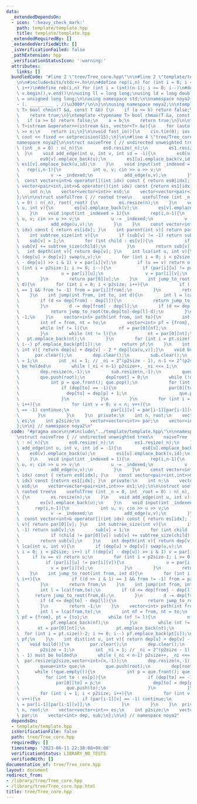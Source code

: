 ```yaml
---
data:
  _extendedDependsOn:
  - icon: ':heavy_check_mark:'
    path: template/template.hpp
    title: template/template.hpp
  _extendedRequiredBy: []
  _extendedVerifiedWith: []
  _isVerificationFailed: false
  _pathExtension: hpp
  _verificationStatusIcon: ':warning:'
  attributes:
    links: []
  bundledCode: "#line 2 \"tree/Tree_core.hpp\"\n\n#line 2 \"template/template.hpp\"\
    \n\n#include<bits/stdc++.h>\n\n#define rep(i,n) for (int i = 0; i < (int)(n);\
    \ i++)\n#define reb(i,n) for (int i = (int)(n-1); i >= 0; i--)\n#define all(v)\
    \ v.begin(),v.end()\n\nusing ll = long long;\nusing ld = long double;\nusing ull\
    \ = unsigned long long;\n\nusing namespace std;\n\nnamespace noya2{\n\n/*\u3000\
    ~ (. _________ . /)\u3000*/\n\n}\n\nusing namespace noya2;\n\ntemplate <typename\
    \ T> bool chmin(T &a, const T &b) {\n    if (a <= b) return false;\n    a = b;\n\
    \    return true;\n}\ntemplate <typename T> bool chmax(T &a, const T &b) {\n \
    \   if (a >= b) return false;\n    a = b;\n    return true;\n}\n\ntemplate<class\
    \ T>istream &operator>>(istream &is, vector<T> &v){\n    for (auto &e : v) is\
    \ >> e;\n    return is;\n}\n\nvoid fast_io(){\n    cin.tie(0); ios::sync_with_stdio(0);\
    \ cout << fixed << setprecision(15);\n}\n\n#line 4 \"tree/Tree_core.hpp\"\n\n\
    namespace noya2{\n\nstruct naiveTree { // undirected unweighted tree\n    naiveTree\
    \ (int _n = 0) : n(_n){\n        es0.resize(_n);\n        es1.resize(_n);\n  \
    \  }\n    void add_edge(int u, int v, int id = -1){\n        es0[u].emplace_back(v);\n\
    \        es0[v].emplace_back(u);\n        es1[u].emplace_back(v,id);\n       \
    \ es1[v].emplace_back(u,id);\n    }\n    void input(int _indexed = 1){\n     \
    \   rep(i,n-1){\n            int u, v; cin >> u >> v;\n            u -= _indexed;\n\
    \            v -= _indexed;\n            add_edge(u,v);\n        }\n    }\n  \
    \  const vector<int>& operator[](int idx) const { return es0[idx]; }\n    const\
    \ vector<pair<int,int>>& operator()(int idx) const {return es1[idx]; }\n  private:\n\
    \    int n;\n    vector<vector<int>> es0;\n    vector<vector<pair<int,int>>> es1;\n\
    };\n\n\nstruct usefulTree { // rooted tree\n    usefulTree (int _n = 0, int _root\
    \ = 0) : n(_n), root(_root) {\n        es.resize(n);\n    }\n    void add_edge(int\
    \ u, int v){\n        es[u].emplace_back(v);\n        es[v].emplace_back(u);\n\
    \    }\n    void input(int _indexed = 1){\n        rep(i,n-1){\n            int\
    \ u, v; cin >> u >> v;\n            u -= _indexed;\n            v -= _indexed;\n\
    \            add_edge(u,v);\n        }\n    }\n    const vector<int>& operator[](int\
    \ idx) const { return es[idx]; }\n    int parent(int v){ return par[0][v]; }\n\
    \    int subtree_size(int v){\n        if (sub[v] != -1) return sub[v];\n    \
    \    sub[v] = 1;\n        for (int child : es[v]){\n            if (child != par[0][v])\
    \ sub[v] += subtree_size(child);\n        }\n        return sub[v];\n    }\n \
    \   int depth(int v){ return dep[v]; }\n    int lca(int u, int v){\n        if\
    \ (dep[u] > dep[v]) swap(u,v);\n        for (int i = 0; i < p2size; i++) if ((dep[v]\
    \ - dep[u]) >> i & 1) v = par[i][v];\n        if (u == v) return u;\n        for\
    \ (int i = p2size-1; i >= 0; i--){\n            if (par[i][u] != par[i][v]){\n\
    \                u = par[i][u];\n                v = par[i][v];\n            }\n\
    \        }\n        return par[0][u];\n    }\n    int jump_to_root(int from, int\
    \ d){\n        for (int i = 0; i < p2size; i++){\n            if ((d >> i & 1)\
    \ == 1 && from != -1) from = par[i][from];\n        }\n        return from;\n\
    \    }\n    int jump(int from, int to, int d){\n        int l = lca(from,to);\n\
    \        if (d <= dep[from] - dep[l]){\n            return jump_to_root(from,d);\n\
    \        }\n        d -= dep[from] - dep[l];\n        if (d <= dep[to] - dep[l]){\n\
    \            return jump_to_root(to,dep[to]-dep[l]-d);\n        }\n        return\
    \ -1;\n    }\n    vector<int> path(int from, int to){\n        int l = lca(from,to);\n\
    \        int nf = from, nt = to;\n        vector<int> pf = {from}, pt = {to};\n\
    \        while (nf != l){\n            nf = par[0][nf];\n            pf.emplace_back(nf);\n\
    \        }\n        while (nt != l){\n            nt = par[0][nt];\n         \
    \   pt.emplace_back(nt);\n        }\n        for (int i = pt.size()-2; i >= 0;\
    \ i--) pf.emplace_back(pt[i]);\n        return pf;\n    }\n    int dist(int u,\
    \ int v){ return dep[u] + dep[v] - 2 * dep[lca(u,v)];}\n    void build(){\n  \
    \      par.clear();\n        dep.clear();\n        sub.clear();\n        p2size\
    \ = 1;\n        int _ni = 1; // _ni = 2^(p2size - 1), n-1 <= 2^(p2size - 1) must\
    \ be holded\n        while (_ni < n-1) p2size++, _ni <<= 1;\n        par.resize(p2size,vector<int>(n,-1));\n\
    \        dep.resize(n,-1);\n        sub.resize(n,-1);\n        queue<int> que;\n\
    \        que.push(root);\n        dep[root] = 0;\n        while (!que.empty()){\n\
    \            int p = que.front(); que.pop();\n            for (int to : es[p]){\n\
    \                if (dep[to] == -1){\n                    par[0][to] = p;\n  \
    \                  dep[to] = dep[p] + 1;\n                    que.push(to);\n\
    \                }\n            }\n        }\n        for (int i = 1; i < p2size;\
    \ i++){\n            for (int v = 0; v < n; v++){\n                if (par[i-1][v]\
    \ == -1) continue;\n                par[i][v] = par[i-1][par[i-1][v]];\n     \
    \       }\n        }\n    }\n  private:\n    int n, root;\n    vector<vector<int>>\
    \ es;\n    int p2size;\n    vector<vector<int>> par;\n    vector<int> dep, sub;\n\
    };\n\n} // namespace noya2\n"
  code: "#pragma once\n\n#include\"../template/template.hpp\"\n\nnamespace noya2{\n\
    \nstruct naiveTree { // undirected unweighted tree\n    naiveTree (int _n = 0)\
    \ : n(_n){\n        es0.resize(_n);\n        es1.resize(_n);\n    }\n    void\
    \ add_edge(int u, int v, int id = -1){\n        es0[u].emplace_back(v);\n    \
    \    es0[v].emplace_back(u);\n        es1[u].emplace_back(v,id);\n        es1[v].emplace_back(u,id);\n\
    \    }\n    void input(int _indexed = 1){\n        rep(i,n-1){\n            int\
    \ u, v; cin >> u >> v;\n            u -= _indexed;\n            v -= _indexed;\n\
    \            add_edge(u,v);\n        }\n    }\n    const vector<int>& operator[](int\
    \ idx) const { return es0[idx]; }\n    const vector<pair<int,int>>& operator()(int\
    \ idx) const {return es1[idx]; }\n  private:\n    int n;\n    vector<vector<int>>\
    \ es0;\n    vector<vector<pair<int,int>>> es1;\n};\n\n\nstruct usefulTree { //\
    \ rooted tree\n    usefulTree (int _n = 0, int _root = 0) : n(_n), root(_root)\
    \ {\n        es.resize(n);\n    }\n    void add_edge(int u, int v){\n        es[u].emplace_back(v);\n\
    \        es[v].emplace_back(u);\n    }\n    void input(int _indexed = 1){\n  \
    \      rep(i,n-1){\n            int u, v; cin >> u >> v;\n            u -= _indexed;\n\
    \            v -= _indexed;\n            add_edge(u,v);\n        }\n    }\n  \
    \  const vector<int>& operator[](int idx) const { return es[idx]; }\n    int parent(int\
    \ v){ return par[0][v]; }\n    int subtree_size(int v){\n        if (sub[v] !=\
    \ -1) return sub[v];\n        sub[v] = 1;\n        for (int child : es[v]){\n\
    \            if (child != par[0][v]) sub[v] += subtree_size(child);\n        }\n\
    \        return sub[v];\n    }\n    int depth(int v){ return dep[v]; }\n    int\
    \ lca(int u, int v){\n        if (dep[u] > dep[v]) swap(u,v);\n        for (int\
    \ i = 0; i < p2size; i++) if ((dep[v] - dep[u]) >> i & 1) v = par[i][v];\n   \
    \     if (u == v) return u;\n        for (int i = p2size-1; i >= 0; i--){\n  \
    \          if (par[i][u] != par[i][v]){\n                u = par[i][u];\n    \
    \            v = par[i][v];\n            }\n        }\n        return par[0][u];\n\
    \    }\n    int jump_to_root(int from, int d){\n        for (int i = 0; i < p2size;\
    \ i++){\n            if ((d >> i & 1) == 1 && from != -1) from = par[i][from];\n\
    \        }\n        return from;\n    }\n    int jump(int from, int to, int d){\n\
    \        int l = lca(from,to);\n        if (d <= dep[from] - dep[l]){\n      \
    \      return jump_to_root(from,d);\n        }\n        d -= dep[from] - dep[l];\n\
    \        if (d <= dep[to] - dep[l]){\n            return jump_to_root(to,dep[to]-dep[l]-d);\n\
    \        }\n        return -1;\n    }\n    vector<int> path(int from, int to){\n\
    \        int l = lca(from,to);\n        int nf = from, nt = to;\n        vector<int>\
    \ pf = {from}, pt = {to};\n        while (nf != l){\n            nf = par[0][nf];\n\
    \            pf.emplace_back(nf);\n        }\n        while (nt != l){\n     \
    \       nt = par[0][nt];\n            pt.emplace_back(nt);\n        }\n      \
    \  for (int i = pt.size()-2; i >= 0; i--) pf.emplace_back(pt[i]);\n        return\
    \ pf;\n    }\n    int dist(int u, int v){ return dep[u] + dep[v] - 2 * dep[lca(u,v)];}\n\
    \    void build(){\n        par.clear();\n        dep.clear();\n        sub.clear();\n\
    \        p2size = 1;\n        int _ni = 1; // _ni = 2^(p2size - 1), n-1 <= 2^(p2size\
    \ - 1) must be holded\n        while (_ni < n-1) p2size++, _ni <<= 1;\n      \
    \  par.resize(p2size,vector<int>(n,-1));\n        dep.resize(n,-1);\n        sub.resize(n,-1);\n\
    \        queue<int> que;\n        que.push(root);\n        dep[root] = 0;\n  \
    \      while (!que.empty()){\n            int p = que.front(); que.pop();\n  \
    \          for (int to : es[p]){\n                if (dep[to] == -1){\n      \
    \              par[0][to] = p;\n                    dep[to] = dep[p] + 1;\n  \
    \                  que.push(to);\n                }\n            }\n        }\n\
    \        for (int i = 1; i < p2size; i++){\n            for (int v = 0; v < n;\
    \ v++){\n                if (par[i-1][v] == -1) continue;\n                par[i][v]\
    \ = par[i-1][par[i-1][v]];\n            }\n        }\n    }\n  private:\n    int\
    \ n, root;\n    vector<vector<int>> es;\n    int p2size;\n    vector<vector<int>>\
    \ par;\n    vector<int> dep, sub;\n};\n\n} // namespace noya2"
  dependsOn:
  - template/template.hpp
  isVerificationFile: false
  path: tree/Tree_core.hpp
  requiredBy: []
  timestamp: '2023-06-11 22:38:08+09:00'
  verificationStatus: LIBRARY_NO_TESTS
  verifiedWith: []
documentation_of: tree/Tree_core.hpp
layout: document
redirect_from:
- /library/tree/Tree_core.hpp
- /library/tree/Tree_core.hpp.html
title: tree/Tree_core.hpp
---
```

